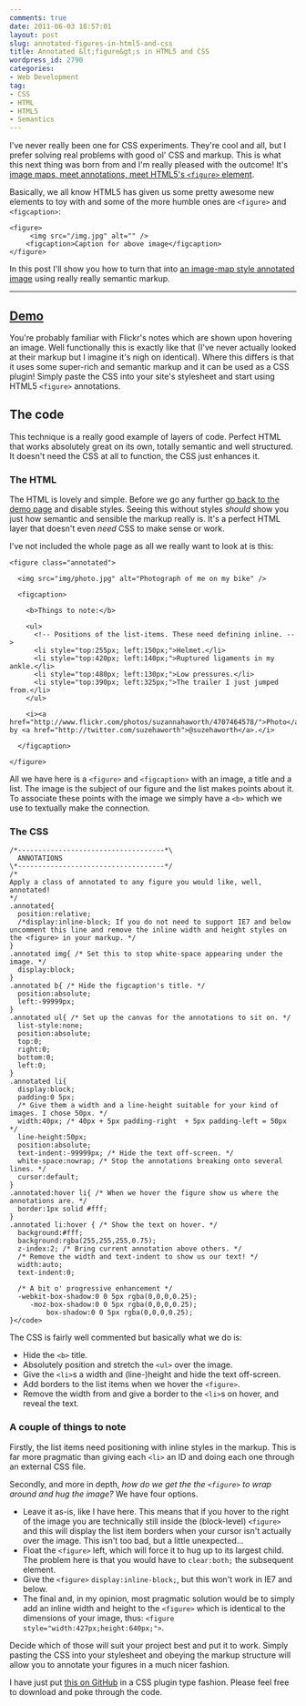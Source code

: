 ```yaml
---
comments: true
date: 2011-06-03 18:57:01
layout: post
slug: annotated-figures-in-html5-and-css
title: Annotated &lt;figure&gt;s in HTML5 and CSS
wordpress_id: 2790
categories:
- Web Development
tag:
- CSS
- HTML
- HTML5
- Semantics
---
```


I've never really been one for CSS experiments. They're cool and all, but I prefer solving real problems with good ol' CSS and markup. This is what this next thing was born from and I'm really pleased with the outcome! It's [image maps, meet annotations, meet HTML5's `<figure>` element](http://dl.dropbox.com/u/2629908/sandbox/annotations/index.html).

Basically, we all know HTML5 has given us some pretty awesome new elements to toy with and some of the more humble ones are `<figure>` and `<figcaption>`:

    <figure>
         <img src="/img.jpg" alt="" />
        <figcaption>Caption for above image</figcaption>
    </figure>

In this post I'll show you how to turn that into [an image-map style annotated image](http://dl.dropbox.com/u/2629908/sandbox/annotations/index.html) using really really semantic markup.

* * *

## [Demo](http://dl.dropbox.com/u/2629908/sandbox/annotations/index.html)

You're probably familiar with Flickr's notes which are shown upon hovering an image. Well functionally this is exactly like that (I've never actually looked at their markup but I imagine it's nigh on identical). Where this differs is that it uses some super-rich and semantic markup and it can be used as a CSS plugin! Simply paste the CSS into your site's stylesheet and start using HTML5 `<figure>` annotations.

## The code

This technique is a really good example of layers of code. Perfect HTML that works absolutely great on its own, totally semantic and well structured. It doesn't need the CSS at all to function, the CSS just enhances it.

### The HTML

The HTML is lovely and simple. Before we go any further [go back to the demo page](http://dl.dropbox.com/u/2629908/sandbox/annotations/index.html) and disable styles. Seeing this without styles _should_ show you just how semantic and sensible the markup really is. It's a perfect HTML layer that doesn't even _need_ CSS to make sense or work.

I've not included the whole page as all we really want to look at is this:

    <figure class="annotated">
    
      <img src="img/photo.jpg" alt="Photograph of me on my bike" />
      
      <figcaption>
      
        <b>Things to note:</b>
        
        <ul>
          <!-- Positions of the list-items. These need defining inline. -->
          <li style="top:255px; left:150px;">Helmet.</li>
          <li style="top:420px; left:140px;">Ruptured ligaments in my ankle.</li>
          <li style="top:480px; left:130px;">Low pressures.</li>
          <li style="top:390px; left:325px;">The trailer I just jumped from.</li>
        </ul>
        
        <i><a href="http://www.flickr.com/photos/suzannahaworth/4707464578/">Photo</a> by <a href="http://twitter.com/suzehaworth">@suzehaworth</a>.</i>
        
      </figcaption>
      
    </figure>

All we have here is a `<figure>` and `<figcaption>` with an image, a title and a list. The image is the subject of our figure and the list makes points about it. To associate these points with the image we simply have a `<b>` which we use to textually make the connection.

### The CSS

    /*------------------------------------*\
      ANNOTATIONS
    \*------------------------------------*/
    /*
    Apply a class of annotated to any figure you would like, well, annotated!
    */
    .annotated{
      position:relative;
      /*display:inline-block; If you do not need to support IE7 and below uncomment this line and remove the inline width and height styles on the <figure> in your markup. */
    }
    .annotated img{ /* Set this to stop white-space appearing under the image. */
      display:block;
    }
    .annotated b{ /* Hide the figcaption's title. */
      position:absolute;
      left:-99999px;
    }
    .annotated ul{ /* Set up the canvas for the annotations to sit on. */
      list-style:none;
      position:absolute; 
      top:0;
      right:0;
      bottom:0;
      left:0;
    }
    .annotated li{
      display:block;
      padding:0 5px;
      /* Give them a width and a line-height suitable for your kind of images. I chose 50px. */
      width:40px; /* 40px + 5px padding-right  + 5px padding-left = 50px */
      line-height:50px;
      position:absolute;
      text-indent:-99999px; /* Hide the text off-screen. */
      white-space:nowrap; /* Stop the annotations breaking onto several lines. */
      cursor:default;
    }
    .annotated:hover li{ /* When we hover the figure show us where the annotations are. */
      border:1px solid #fff;
    }
    .annotated li:hover { /* Show the text on hover. */
      background:#fff;
      background:rgba(255,255,255,0.75);
      z-index:2; /* Bring current annotation above others. */
      /* Remove the width and text-indent to show us our text! */
      width:auto;
      text-indent:0;
      
      /* A bit o' progressive enhancement */
      -webkit-box-shadow:0 0 5px rgba(0,0,0,0.25);
         -moz-box-shadow:0 0 5px rgba(0,0,0,0.25);
             box-shadow:0 0 5px rgba(0,0,0,0.25);
    }</code>

The CSS is fairly well commented but basically what we do is:

* Hide the `<b>` title.
* Absolutely position and stretch the `<ul>` over the image.
* Give the `<li>`s a width and (line-)height and hide the text off-screen.
* Add borders to the list items when we hover the `<figure>`.
* Remove the width from and give a border to the `<li>`s on hover, and reveal the text.

### A couple of things to note

Firstly, the list items need positioning with inline styles in the markup. This is far more pragmatic than giving each `<li>` an ID and doing each one through an external CSS file.

Secondly, and more in depth, _how do we get the the `<figure>` to wrap around and hug the image?_ We have four options.


* Leave it as-is, like I have here. This means that if you hover to the right of the image you are technically still inside the (block-level) `<figure>` and this will display the list item borders when your cursor isn't actually over the image. This isn't too bad, but a little unexpected...
* Float the `<figure>` left, which will force it to hug up to its largest child. The problem here is that you would have to `clear:both;` the subsequent element.
* Give the `<figure>` `display:inline-block;`, but this won't work in IE7 and below.
* The final and, in my opinion, most pragmatic solution would be to simply add an inline width and height to the `<figure>` which is identical to the dimensions of your image, thus: `<figure style="width:427px;height:640px;">`.

Decide which of those will suit your project best and put it to work. Simply pasting the CSS into your stylesheet and obeying the markup structure will allow you to annotate your figures in a much nicer fashion.

I have just put [this on GitHub](https://github.com/csswizardry/annotate) in a CSS plugin type fashion. Please feel free to download and poke through the code.

